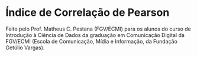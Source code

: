 # Índice de Correlação de Pearson
Feito pelo Prof. Matheus C. Pestana (FGV/ECMI) para os alunos do curso de Introdução à Ciência de Dados da graduação em Comunicação Digital da FGV/ECMI (Escola de Comunicação, Mídia e Informação, da Fundação Getúlio Vargas).